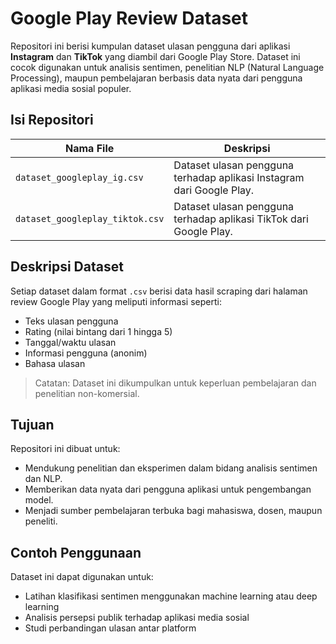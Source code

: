 # Google Play Review Dataset

Repositori ini berisi kumpulan dataset ulasan pengguna dari aplikasi **Instagram** dan **TikTok** yang diambil dari Google Play Store. Dataset ini cocok digunakan untuk analisis sentimen, penelitian NLP (Natural Language Processing), maupun pembelajaran berbasis data nyata dari pengguna aplikasi media sosial populer.

## Isi Repositori

| Nama File                       | Deskripsi                                                                 |
|---------------------------------|---------------------------------------------------------------------------|
| `dataset_googleplay_ig.csv`     | Dataset ulasan pengguna terhadap aplikasi Instagram dari Google Play.     |
| `dataset_googleplay_tiktok.csv` | Dataset ulasan pengguna terhadap aplikasi TikTok dari Google Play.        |

## Deskripsi Dataset

Setiap dataset dalam format `.csv` berisi data hasil scraping dari halaman review Google Play yang meliputi informasi seperti:

- Teks ulasan pengguna
- Rating (nilai bintang dari 1 hingga 5)
- Tanggal/waktu ulasan
- Informasi pengguna (anonim)
- Bahasa ulasan

> Catatan: Dataset ini dikumpulkan untuk keperluan pembelajaran dan penelitian non-komersial.

## Tujuan

Repositori ini dibuat untuk:

- Mendukung penelitian dan eksperimen dalam bidang analisis sentimen dan NLP.
- Memberikan data nyata dari pengguna aplikasi untuk pengembangan model.
- Menjadi sumber pembelajaran terbuka bagi mahasiswa, dosen, maupun peneliti.

## Contoh Penggunaan

Dataset ini dapat digunakan untuk:

- Latihan klasifikasi sentimen menggunakan machine learning atau deep learning
- Analisis persepsi publik terhadap aplikasi media sosial
- Studi perbandingan ulasan antar platform
